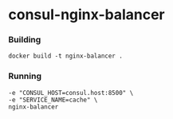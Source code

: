 # consul-nginx-balancer


### Building
```docker build -t nginx-balancer .```

### Running
```docker run \
-e "CONSUL_HOST=consul.host:8500" \
-e "SERVICE_NAME=cache" \
nginx-balancer
```
